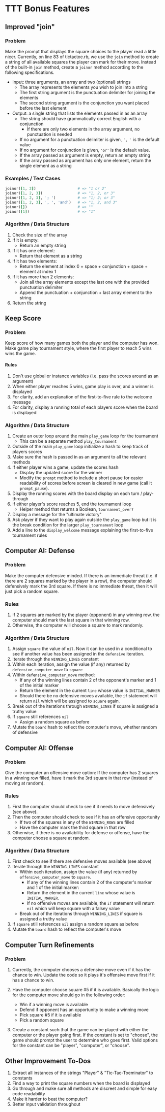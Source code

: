 # TTT Bonus Features

## Improved "join"

### Problem

Make the prompt that displays the square choices to the player read a little nicer. Currently, on line 83 of tictactoe.rb, we use the `join` method to create a string of all available squares the player can mark for their move. Instead of the built-in `join` method, create a `joinor` method according to the following specifications.

- Input: three arguments, an array and two (optional) strings
  - The array represents the elements you wish to join into a string
  - The first string argument is the punctuation delimiter for joining the elements
  - The second string argument is the conjunction you want placed before the last element
- Output: a single string that lists the elements passed in as an array
  - The string should have grammatically correct English with a conjunction
    - If there are only two elements in the array argument, no punctuation is needed
  - If no argument for a punctuation delimiter is given, `', '` is the default value
  - If no argument for conjunction is given, `'or'` is the default value.
  - If the array passed as argument is empty, return an empty string
  - If the array passed as argument has only one element, return the single element as a string

### Examples / Test Cases

```ruby
joinor([1, 2])                   # => "1 or 2"
joinor([1, 2, 3])                # => "1, 2, or 3"
joinor([1, 2, 3], '; ')          # => "1; 2; or 3"
joinor([1, 2, 3], ', ', 'and')   # => "1, 2, and 3"
joinor([])                       # => ""
joinor([1])                      # => "1" 
```

### Algorithm / Data Structure

1. Check the size of the array
2. If it is empty:
    - Return an empty string
3. If it has one element:
    - Return that element as a string
4. If it has two elements:
    - Return the element at index 0 + space + conjunction + space + element at index 1
5. If it has more than 2 elements:
    - Join all the array elements except the last one with the provided punctuation delimiter
    - Append the punctuation + conjunction + last array element to the string
6. Return the string

## Keep Score

### Problem

Keep score of how many games both the player and the computer has won. Make game play tournament style, where the first player to reach 5 wins wins the game.

#### Rules

1. Don't use global or instance variables (i.e. pass the scores around as an argument)
2. When either player reaches 5 wins, game play is over, and a winner is displayed
3. For clarity, add an explanation of the first-to-five rule to the welcome message
4. For clarity, display a running total of each players score when the board is displayed

### Algorithm / Data Structure

1. Create an outer loop around the main `play_game` loop for the tournament
    - This can be a separate method `play_tournament`
2. Outside of the main `play_game` loop initialize a hash to keep track of players scores
3. Make sure the hash is passed in as an argument to all the relevant methods
4. If either player wins a game, update the scores hash
    - Display the updated score for the winner
    - Modify the `prompt` method to include a short pause for easier readability of scores before screen is cleared in new game (call it `prompt_pause`).
5. Display the running scores with the board display on each turn / play-through
6. If either player's score reaches 5, end the tournament loop
    - Helper method that returns a Boolean, `tournament_over?`
7. Display a message for the "ultimate victory"
8. Ask player if they want to play again outside the `play_game` loop but it is the break condition for the larger `play_tournament` loop
9. Add a line to the `display_welcome` message explaining the first-to-five tournament rules

## Computer AI: Defense

### Problem

Make the computer defensive minded. If there is an immediate threat (i.e. if there are 2 squares marked by the player in a row), the computer should defensively mark the 3rd square. If there is no immediate threat, then it will just pick a random square.

### Rules

1. If 2 squares are marked by the player (opponent) in any winning row, the computer should mark the last square in that winning row.
2. Otherwise, the computer will choose a square to mark randomly.

### Algorithm / Data Structure

1. Assign `square` the value of `nil`. Now it can be used in a conditional to see if another value has been assigned in the `defensive` iteration.
2. Iterate through the `WINNING_LINES` constant
3. Within each iteration, assign the value (if any) returned by `defensive_computer_move` to `square`
4. Within `defensive_computer_move` method:
    - If any of the winning lines contain 2 of the opponent's marker and 1 of the initial marker
    - Return the element in the current `line` whose value is `INITIAL_MARKER`
    - Should there be no defensive moves available, the `if` statement will return `nil` which will be assigned to `square` again.
5. Break out of the iterations through `WINNING_LINES` if square is assigned a truthy value
6. If `square` still references `nil`
    - Assign a random square as before
7. Mutate the `board` hash to reflect the computer's move, whether random of defensive

## Computer AI: Offense

### Problem

Give the computer an offensive move option: If the computer has 2 squares in a winning row filled, have it mark the 3rd square in that row (instead of moving at random).

### Rules

1. First the computer should check to see if it needs to move defensively (see above). 
2. Then the computer should check to see if it has an offensive opportunity
    - If two of the squares in any of the `WINNING_ROWS` are filled
    - Have the computer mark the third square in that row
3. Otherwise, if there is no availability for defense or offense, have the computer choose a square at random.

### Algorithm / Data Structure

1. First check to see if there are defensive moves available (see above)
2. Iterate through the `WINNING_LINES` constant
    - Within each iteration, assign the value (if any) returned by `offensive_computer_move` to `square`.
        - If any of the winning lines contain 2 of the computer's marker and 1 of the initial marker:
        - Return the element in the current `line` whose value is `INITIAL_MARKER`.
        - If no offensive moves are available, the `if` statement will return `nil` which will keep square with a falsey value
    - Break out of the iterations through `WINNING_LINES` if square is assigned a truthy value
3. If `square` still references `nil` assign a random square as before
4. Mutate the `board` hash to reflect the computer's move

## Computer Turn Refinements

### Problem

1. Currently, the computer chooses a defensive move even if it has the chance to win. Update the code so it plays it's offensive move first if it has a chance to win.

2. Have the computer choose square #5 if it is available. Basically the logic for the computer move should go in the following order:
    - Win if a winning move is available
    - Defend if opponent has an opportunity to make a winning move
    - Pick square #5 if it is available
    - Pick a random square

3. Create a constant such that the game can be played with either the computer or the player going first. If the constant is set to "choose", the game should prompt the user to determine who goes first. Valid options for the constant can be "player", "computer", or "choose".

## Other Improvement To-Dos

1. Extract all instances of the strings "Player" & "Tic-Tac-Toeminator" to constants
2. Find a way to print the square numbers when the board is displayed
3. Go through and make sure all methods are discreet and simple for easy code readability
4. Make it harder to beat the computer?
5. Better input validation throughout
